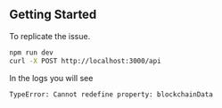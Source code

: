 ## Getting Started

To replicate the issue.

```bash
npm run dev
curl -X POST http://localhost:3000/api
```

In the logs you will see

```
TypeError: Cannot redefine property: blockchainData
```